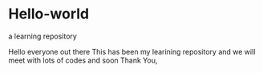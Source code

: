 # Hello-world
a learning repository



Hello everyone out there 
This has been my learining repository and we will meet with lots of codes and soon
Thank You,
